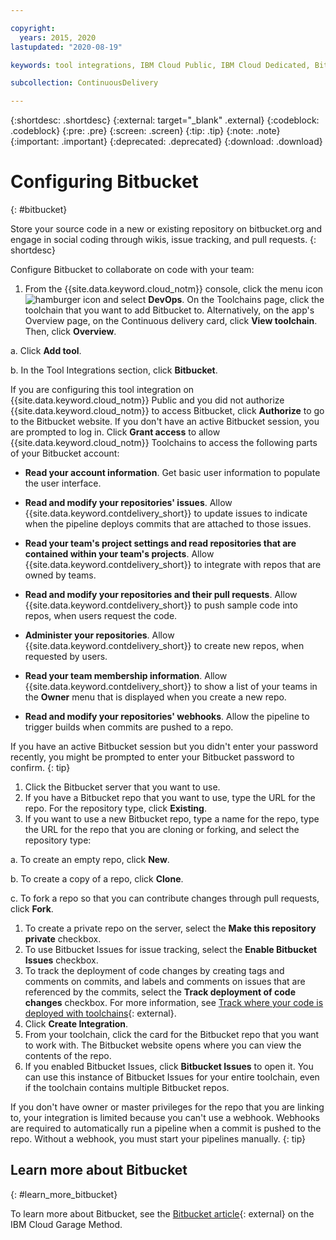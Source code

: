 ```yaml
---

copyright:
  years: 2015, 2020
lastupdated: "2020-08-19"

keywords: tool integrations, IBM Cloud Public, IBM Cloud Dedicated, Bitbucket

subcollection: ContinuousDelivery

---
```


{:shortdesc: .shortdesc}
{:external: target="_blank" .external}
{:codeblock: .codeblock}
{:pre: .pre}
{:screen: .screen}
{:tip: .tip}
{:note: .note}
{:important: .important}
{:deprecated: .deprecated}
{:download: .download}   

# Configuring Bitbucket
{: #bitbucket}

Store your source code in a new or existing repository on bitbucket.org and engage in social coding through wikis, issue tracking, and pull requests.
{: shortdesc}

Configure Bitbucket to collaborate on code with your team:

1. From the {{site.data.keyword.cloud_notm}} console, click the menu icon ![hamburger icon](images/icon_hamburger.svg) and select **DevOps**. On the Toolchains page, click the toolchain that you want to add Bitbucket to. Alternatively, on the app's Overview page, on the Continuous delivery card, click **View toolchain**. Then, click **Overview**.

a. Click **Add tool**.

b. In the Tool Integrations section, click **Bitbucket**.

If you are configuring this tool integration on {{site.data.keyword.cloud_notm}} Public and you did not authorize {{site.data.keyword.cloud_notm}} to access Bitbucket, click **Authorize** to go to the Bitbucket website. If you don't have an active Bitbucket session, you are prompted to log in. Click **Grant access** to allow {{site.data.keyword.cloud_notm}} Toolchains to access the following parts of your Bitbucket account:
   
* **Read your account information**. Get basic user information to populate the user interface.
   
* **Read and modify your repositories' issues**. Allow {{site.data.keyword.contdelivery_short}} to update issues to indicate when the pipeline deploys commits that are attached to those issues. 
   
* **Read your team's project settings and read repositories that are contained within your team's projects**. Allow {{site.data.keyword.contdelivery_short}} to integrate with repos that are owned by teams.
   
* **Read and modify your repositories and their pull requests**. Allow {{site.data.keyword.contdelivery_short}} to push sample code into repos, when users request the code.
   
* **Administer your repositories**. Allow {{site.data.keyword.contdelivery_short}} to create new repos, when requested by users.
   
* **Read your team membership information**. Allow {{site.data.keyword.contdelivery_short}} to show a list of your teams in the **Owner** menu that is displayed when you create a new repo.
   
* **Read and modify your repositories' webhooks**. Allow the pipeline to trigger builds when commits are pushed to a repo.
   
If you have an active Bitbucket session but you didn't enter your password recently, you might be prompted to enter your Bitbucket password to confirm.
{: tip}

1. Click the Bitbucket server that you want to use.
1. If you have a Bitbucket repo that you want to use, type the URL for the repo. For the repository type, click **Existing**.
1. If you want to use a new Bitbucket repo, type a name for the repo, type the URL for the repo that you are cloning or forking, and select the repository type:

a. To create an empty repo, click **New**.

b. To create a copy of a repo, click **Clone**.

c. To fork a repo so that you can contribute changes through pull requests, click **Fork**.

1. To create a private repo on the server, select the **Make this repository private** checkbox.
1. To use Bitbucket Issues for issue tracking, select the **Enable Bitbucket Issues** checkbox.
1. To track the deployment of code changes by creating tags and comments on commits, and labels and comments on issues that are referenced by the commits, select the **Track deployment of code changes** checkbox. For more information, see [Track where your code is deployed with toolchains](https://www.ibm.com/cloud/blog/announcements/track-code-deployed-toolchains/){: external}.
1. Click **Create Integration**.
1. From your toolchain, click the card for the Bitbucket repo that you want to work with. The Bitbucket website opens where you can view the contents of the repo.
1. If you enabled Bitbucket Issues, click **Bitbucket Issues** to open it. You can use this instance of Bitbucket Issues for your entire toolchain, even if the toolchain contains multiple Bitbucket repos.    

If you don't have owner or master privileges for the repo that you are linking to, your integration is limited because you can't use a webhook. Webhooks are required to automatically run a pipeline when a commit is pushed to the repo. Without a webhook, you must start your pipelines manually.
{: tip}

## Learn more about Bitbucket
{: #learn_more_bitbucket}

To learn more about Bitbucket, see the [Bitbucket article](https://www.ibm.com/cloud/garage/content/code/tool_bitbucket/){: external} on the IBM Cloud Garage Method.
